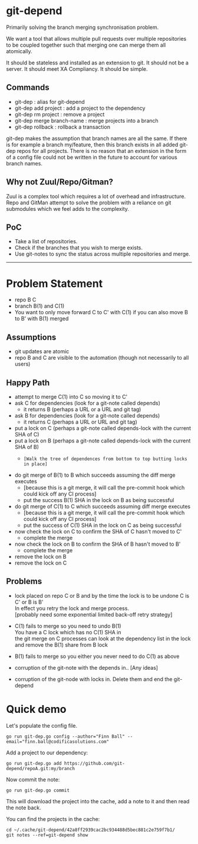 # git-depend
Primarily solving the branch merging synchronisation problem.

We want a tool that allows multiple pull requests over multiple repositories to 
be coupled together such that merging one can merge them all atomically.

It should be stateless and installed as an extension to git. It should not be a
server. It should meet XA Compliancy. It should be simple.

## Commands
- git-dep                           : alias for git-depend
- git-dep add project <project-url> : add a project to the dependency
- git-dep rm project                : remove a project
- git-dep merge branch-name         : merge projects into a branch
- git-dep rollback <sha>            : rollback a transaction

git-dep makes the assumption that branch names are all the same. If there is for
example a branch my/feature, then this branch exists in all added git-dep repos
for all projects. There is no reason that an extension in the form of a config
file could not be written in the future to account for various branch names.

## Why not Zuul/Repo/Gitman?
Zuul is a complex tool which requires a lot of overhead and infrastructure.
Repo and GitMan attempt to solve the problem with a reliance on git submodules
which we feel adds to the complexity.

## PoC
- Take a list of repositories.
- Check if the branches that you wish to merge exists.
- Use git-notes to sync the status across multiple repositories and merge.


----

# Problem Statement
- repo B C  
- branch B(1) and C(1)
- You want to only move forward C to C' with C(1) if you can also move B to B' with B(1) merged

## Assumptions
- git updates are atomic
- repo B and C are visible to the automation (though not necessarily to all users)

## Happy Path
- attempt to merge C(1) into C so moving it to C'
- ask C for dependencies (look for a git-note called depends)
   - it returns B (perhaps a URL or a URL and git tag)
- ask B for dependencies (look for a git-note called depends)
   - it returns C (perhaps a URL or URL and git tag)
- put a lock on C (perhaps a git-note called depends-lock with the current SHA of C)
- put a lock on B (perhaps a git-note called depends-lock with the current SHA of B)
   -     [Walk the tree of dependences from bottom to top butting locks in place]
- do git merge of B(1) to B which succeeds assuming the diff merge executes
   - [because this is a git merge, it will call the pre-commit hook which could kick off any CI process]
   - put the success B(1) SHA in the lock on B as being successful
- do git merge of C(1) to C which succeeds assuming diff merge executes
   - [because this is a git merge, it will call the pre-commit hook which could kick off any CI process]
   - put the success of C(1) SHA in the lock on C as being successful
- now check the lock on C to confirm the SHA of C hasn't moved to C'
   - complete the merge
- now check the lock on B to confirm the SHA of B hasn't moved to B'
   - complete the merge
- remove the lock on B
- remove the lock on C

## Problems
- lock placed on repo C or B and by the time the lock is to be undone C is C' or B is B'  
  In effect you retry the lock and merge process.   
  [probably need some exponential limited back-off retry strategy]

- C(1) fails to merge so you need to undo B(1)  
  You have a C lock which has no C(1) SHA in  
  the git merge on C processes can look at the dependency list in the lock and remove the B(1) share from B lock  

- B(1) fails to merge so you either you never need to do C(1)  as above

- corruption of the git-note with the depends in.. [Any ideas]
- corruption of the git-node with locks in. Delete them and end the git-depend

# Quick demo
Let's populate the config file.
```
go run git-dep.go config --author="Finn Ball" --email="finn.ball@codificasolutions.com"
```

Add a project to our dependency:
```
go run git-dep.go add https://github.com/git-depend/repoA.git:my/branch
```

Now commit the note:
```
go run git-dep.go commit
```

This will download the project into the cache, add a note to it and then read the note back.

You can find the projects in the cache:

```
cd ~/.cache/git-depend/42a8ff2939cac2bc934488d5bec881c2e759f7b1/
git notes --ref=git-depend show
```
